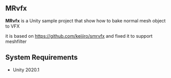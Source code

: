 MRvfx
------


**MRvfx** is a Unity sample project that show how to bake normal mesh object to VFX

it is based on https://github.com/keijiro/smrvfx and fixed it to support meshfilter 

[smrvfx]: https://github.com/keijiro/smrvfx
[visual effect graph]: https://unity.com/visual-effect-graph

System Requirements
-------------------

- Unity 2020.1
